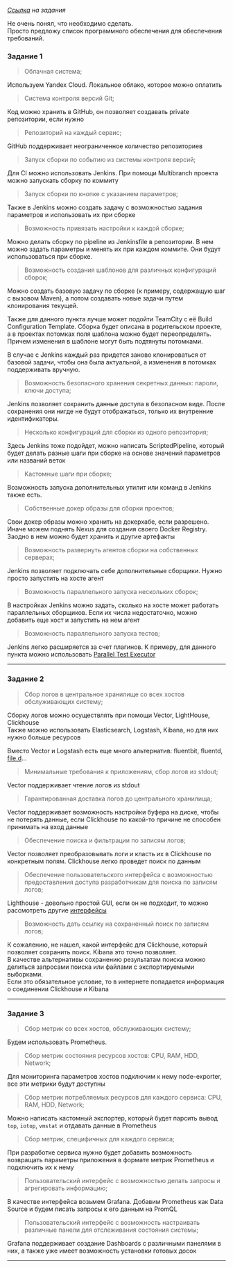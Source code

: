 _[Ссылка](https://github.com/netology-code/devkub-homeworks/blob/main/11-microservices-03-approaches.md) на задания_

Не очень понял, что необходимо сделать.  
Просто предложу список программного обеспечения для обеспечения требований.

### Задание 1

> Облачная система;

Используем Yandex Cloud. Локальное облако, которое можно оплатить

> Система контроля версий Git;

Код можно хранить в GitHub, он позволяет создавать private репозитории, если нужно

> Репозиторий на каждый сервис;

GitHub поддерживает неограниченное количество репозиториев

> Запуск сборки по событию из системы контроля версий;

Для CI можно использовать Jenkins. При помощи Multibranch проекта можно запускать сборку по коммиту 

> Запуск сборки по кнопке с указанием параметров;

Также в Jenkins можно создать задачу с возможностью задания параметров и использовать их при сборке

> Возможность привязать настройки к каждой сборке;

Можно делать сборку по pipeline из Jenkinsfile в репозитории. В нем можно задать параметры и менять их при каждом коммите. Они будут использоваться при сборке.  

> Возможность создания шаблонов для различных конфигураций сборок;

Можно создать базовую задачу по сборке (к примеру, содержащую шаг с вызовом Maven), а потом создавать новые задачи путем клонирования текущей.  

Также для данного пункта лучше может подойти TeamCity с её Build Configuration Template. Сборка будет описана в родительском проекте, а в проектах потомках поля шаблона можно будет переопределять. Причем изменения в шаблоне могут быть подтянуты потомками.

В случае с Jenkins каждый раз придется заново клонироваться от базовой задачи, чтобы она была актуальной, а изменения в потомках поддерживать вручную.

> Возможность безопасного хранения секретных данных: пароли, ключи доступа;

Jenkins позволяет сохранить данные доступа в безопасном виде. После сохранения они нигде не будут отображаться, только их внутренние идентификаторы.

> Несколько конфигураций для сборки из одного репозитория;

Здесь Jenkins тоже подойдет, можно написать ScriptedPipeline, который будет делать разные шаги при сборке на основе значений параметров или названий веток

> Кастомные шаги при сборке;

Возможность запуска дополнительных утилит или команд в Jenkins также есть. 

> Собственные докер образы для сборки проектов;

Свои докер образы можно хранить на докерхабе, если разрешено. Иначе можем поднять Nexus для создания своего Docker Registry. Заодно в нем можно будет хранить и другие артефакты

> Возможность развернуть агентов сборки на собственных серверах;

Jenkins позволяет подключать себе дополнительные сборщики. Нужно просто запустить на хосте агент

> Возможность параллельного запуска нескольких сборок;

В настройках Jenkins можно задать, сколько на хосте может работать параллельных сборщиков. Если их числа недостаточно, можно добавить еще хост и запустить на нем агент

> Возможность параллельного запуска тестов;

Jenkins легко расширяется за счет плагинов. К примеру, для данного пункта можно использовать [Parallel Test Executor](https://plugins.jenkins.io/parallel-test-executor/)

---

### Задание 2

> Сбор логов в центральное хранилище со всех хостов обслуживающих систему;

Сборку логов можно осуществлять при помощи Vector, LightHouse, Clickhouse   
Также можно использовать Elasticsearch, Logstash, Kibana, но для них нужно больше ресурсов

Вместо Vector и Logstash есть еще много альтернатив: fluentbit, fluentd, [file.d](https://github.com/ozontech/file.d)...  

> Минимальные требования к приложениям, сбор логов из stdout;

Vector поддерживает чтение логов из stdout 

> Гарантированная доставка логов до центрального хранилища;

Vector поддерживает возможность настройки буфера на диске, чтобы не потерять данные, если Clickhouse по какой-то причине не способен принимать на вход данные

> Обеспечение поиска и фильтрации по записям логов;

Vector позволяет преобразовывать логи и класть их в Clickhouse по конкретным полям. Clickhouse легко проведет поиск по данным

> Обеспечение пользовательского интерфейса с возможностью предоставления доступа разработчикам для поиска по записям логов;

Lighthouse - довольно простой GUI, если он не подходит, то можно рассмотреть другие [интерфейсы](https://clickhouse.com/docs/ru/interfaces/third-party/gui/)

> Возможность дать ссылку на сохраненный поиск по записям логов;

К сожалению, не нашел, какой интерфейс для Clickhouse, который позволяет сохранить поиск. Kibana это точно позволяет.  
В качестве альтернативы сохранению результатам поиска можно делиться запросами поиска или файлами с экспортируемыми выборками.  
Если это обязательное условие, то в интернете попадается информация о соединении Clickhouse и Kibana  

---

### Задание 3

> Сбор метрик со всех хостов, обслуживающих систему;

Будем использовать Prometheus.  

> Сбор метрик состояния ресурсов хостов: CPU, RAM, HDD, Network;

Для мониторинга параметров хостов подключим к нему node-exporter, все эти метрики будут доступны

> Сбор метрик потребляемых ресурсов для каждого сервиса: CPU, RAM, HDD, Network;

Можно написать кастомный экспортер, который будет парсить вывод `top`, `iotop`, `vmstat` и отдавать данные в Prometheus

> Сбор метрик, специфичных для каждого сервиса;

При разработке сервиса нужно будет добавить возможность возвращать параметры приложения в формате метрик Prometheus и подключить их к нему 

> Пользовательский интерфейс с возможностью делать запросы и агрегировать информацию;

В качестве интерфейса возьмем Grafana. Добавим Prometheus как Data Source и будем писать запросы к его данным на PromQL

> Пользовательский интерфейс с возможность настраивать различные панели для отслеживания состояния системы;

Grafana поддерживает создание Dashboards с различными панелями в них, а также уже имеет возможность установки готовых досок

---
